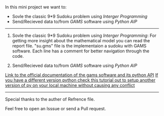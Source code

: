 In this mini project we want to: 
- Sovle the classic 9*9 Sudoku problem using *Interger Programming*
- Send/Recieved data to/from *GAMS* software using *Python AIP*
----------------------

1. Sovle the classic 9*9 Sudoku problem using *Interger Programming*:
For getting more insight about the mathematical model you can read the report file.
"su.gms" file is the implementaion a sudoku with GAMS software. Each line has a comment for better navigation through the code.

2. Send/Recieved data to/from *GAMS* software using *Python AIP*

[Link to the official documentation of the gams software and its python API](https://www.gams.com/33/docs/API_PY_TUTORIAL.html)
[If you have a different version python check this tutorial out to setup another version of py on your local machine without causing any conflict](https://www.gams.com/33/docs/API_PY_TUTORIAL.html)


---------------------
Special thanks to the auther of Refrence file.

Feel free to open an Isssue or send a Pull request. 
